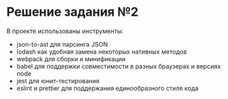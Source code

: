 # Решение задания №2

В проекте использованы инструменты:
- json-to-ast для парсинга JSON
- lodash как удобная замена некоторых нативных методов
- webpack для сборки и минификации
- babel для поддержки совместимости в разных браузерах и версиях node
- jest для юнит-тестирования
- eslint и prettier для поддержания единообразного стиля кода
